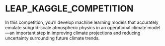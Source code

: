 # LEAP_KAGGLE_COMPETITION
In this competition, you’ll develop machine learning models that accurately emulate subgrid-scale atmospheric physics in an operational climate model—an important step in improving climate projections and reducing uncertainty surrounding future climate trends.
